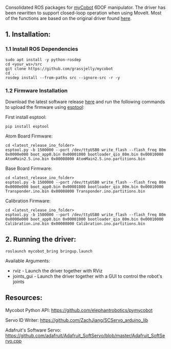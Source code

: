 Consolidated ROS packages for [myCobot](https://www.elephantrobotics.com/en/myCobot-en/) 6DOF manipulator. The driver has been rewritten to support closed-loop operation when using MoveIt. Most of the functions are based on the original driver found [here](https://github.com/elephantrobotics/myCobotROS).

## 1. Installation:

### 1.1 Install ROS Dependencies

    sudo apt install -y python-rosdep
    cd <your_ws>/src
    git clone https://github.com/grassjelly/mycobot
    cd ..
    rosdep install --from-paths src --ignore-src -r -y

### 1.2 Firmware Installation
Download the latest software release [here](https://github.com/elephantrobotics/myCobot/releases/tag/0) and run the following commands to upload the firmware using [esptool](https://github.com/espressif/esptool):

First install esptool:

    pip install esptool

Atom Board Firmware:

    cd <latest_release_ino_folder>
    esptool.py -b 1500000 --port /dev/ttyUSB0 write_flash --flash_freq 80m 0x0000e000 boot_app0.bin 0x00001000 bootloader_qio_80m.bin 0x00010000 AtomMain2.5.ino.bin 0x00008000 AtomMain2.5.ino.partitions.bin

Base Board Firmware:

    cd <latest_release_ino_folder>
    esptool.py -b 1500000 --port /dev/ttyUSB0 write_flash --flash_freq 80m 0x0000e000 boot_app0.bin 0x00001000 bootloader_qio_80m.bin 0x00010000 Transponder.ino.bin 0x00008000 Transponder.ino.partitions.bin

Calibration Firmware:

    cd <latest_release_ino_folder>
    esptool.py -b 1500000 --port /dev/ttyUSB0 write_flash --flash_freq 80m 0x0000e000 boot_app0.bin 0x00001000 bootloader_qio_80m.bin 0x00010000 Calibration.ino.bin 0x00008000 Calibration.ino.partitions.bin

## 2. Running the driver:

    roslaunch mycobot_bring bringup.launch

Available Arguments:
- rviz - Launch the driver together with RViz
- joints_gui - Launch the driver together with a GUI to control the robot's joints

## Resources:

Mycobot Python API: https://github.com/elephantrobotics/pymycobot

Servo ID Writer: https://github.com/ZachJiang/SCServo_arduino_lib

Adafruit's Software Servo: https://github.com/adafruit/Adafruit_SoftServo/blob/master/Adafruit_SoftServo.cpp